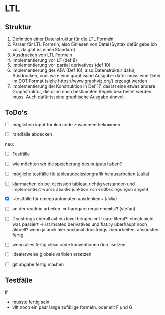 # LTL

## Struktur

1. Definition einer Datenstruktur für die LTL Formeln
2. Parser für LTL Formeln, also Einlesen von Datei (Syntax dafür gebe ich vor, da gibt es einen Standard)
3. Ausdrucken von LTL Formeln
4. Implementierung von LF (def 8)
5. Implementierung von partial derivatives (def 10)
6. Implementierung des AFA (Def 16), also Datenstruktur dafür, Ausdrucken, cool wäre eine graphische Ausgabe: dafür muss eine Datei im DOT Format (siehe https://www.graphviz.org/) erzeugt werden
7. Implementierung der Konstruktion in Def 17, das ist eine etwas andere Graphstruktur, die dann nach bestimmten Regeln bearbeitet werden muss. Auch dafür ist eine graphische Ausgabe sinnvoll.

## ToDo's

- [ ] möglichen input für den code zusammen bekommen.
- [ ] randfälle abdecken


neu:
- [ ] Testfälle
- [ ] wie möchten wir die speicherung des outputs haben?
- [ ] mögliche testfälle für tableaudecissiongrafik herausarbeiten (Julia)
- [ ] klarmachen ob bei decission tableau richtig verstanden und implementiert
wurde das die junktion von endbedingungen angeht
- [x] ~testfälle für omega automaten ausdenken~ (Julia)
- [ ] an der readme arbeiten.
	=> hardqare requirements?! (stefan)
- [ ] Docstrings überall auf ein level bringen
	=> lf case literal?! check nicht was passiert
        => ist iterated derivatives und flat.py überhaupt noch aktuell? wenn ja auch hier nochmal docstrings überarbeiten. ansonsten fertig


- [ ] wenn alles fertig clean code konventionen durchsetzen. 
- [ ] idealerweise globale variblen ersetzen 
- [ ] git abgabe fertig machen

## Testfälle

lf
- müsste fertig sein
- vllt noch ein paar länge zufällige formeln. oder mit F und G


